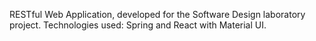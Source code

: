 RESTful Web Application, developed for the Software Design laboratory project. Technologies used: Spring and React with Material UI. 
